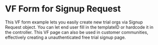 # VF Form for Signup Request
This VF form example lets you easily create new trial orgs via Signup Request object. You can let end user fill in the templateID or hardcode it in the controller.
This VF page can also be used in customer communities, effectively creating a unauthenticated free trial signup page.
